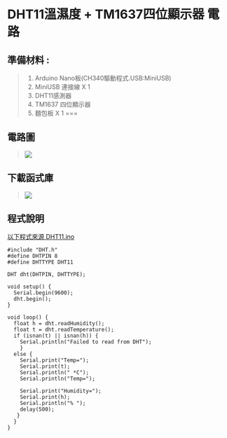<h1>DHT11溫濕度 + TM1637四位顯示器 電路</h1>

## 準備材料 : 
>1. Arduino Nano板(CH340驅動程式.USB:MiniUSB) 
>2. MiniUSB 連接線 X 1 
>3. DHT11感測器
>4. TM1637 四位顯示器
>5. 麵包板 X 1 
===

## 電路圖
>![](https://github.com/derricktsai0904/Course/blob/main/2024.09%E6%84%9F%E6%B8%AC%E5%85%83%E4%BB%B6/DHT11%E6%BA%AB%E6%BF%95%E5%BA%A6/DHT11.jpg?raw=true)

## 下載函式庫
>![](https://github.com/derricktsai0904/Course/blob/main/2024.09%E6%84%9F%E6%B8%AC%E5%85%83%E4%BB%B6/DHT11%E6%BA%AB%E6%BF%95%E5%BA%A6/DHT11Lib.jpg?raw=true)

## 程式說明

[以下程式來源 DHT11.ino ]:[https://github.com/derricktsai0904/Arduino/blob/master/04%20NodeMCU/LEDControl/LED_Control.ino](https://github.com/derricktsai0904/Course/blob/main/2024.09%E6%84%9F%E6%B8%AC%E5%85%83%E4%BB%B6/Arduino%20LED%E9%9C%B9%E9%9D%82%E7%87%88/LED_Control.ino) "LED_Control.ino"
[以下程式來源 DHT11.ino ]
``` arduino
#include "DHT.h"
#define DHTPIN 8   
#define DHTTYPE DHT11 

DHT dht(DHTPIN, DHTTYPE);

void setup() {
  Serial.begin(9600);
  dht.begin();
}

void loop() {
  float h = dht.readHumidity();
  float t = dht.readTemperature();
  if (isnan(t) || isnan(h)) {
    Serial.println("Failed to read from DHT");
    }
  else {
    Serial.print("Temp=");
    Serial.print(t);
    Serial.println(" *C");
    Serial.println("Temp=");

    Serial.print("Humidity=");
    Serial.print(h);
    Serial.println("% ");
    delay(500);
   }
  }
}

```
